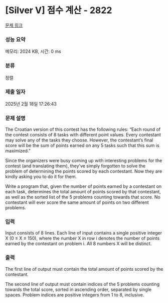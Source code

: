 # [Silver V] 점수 계산 - 2822 

[문제 링크](https://www.acmicpc.net/problem/2822) 

### 성능 요약

메모리: 2024 KB, 시간: 0 ms

### 분류

정렬

### 제출 일자

2025년 2월 18일 17:26:43

### 문제 설명

<p>The Croatian version of this contest has the following rules: “Each round of the contest consists of 8 tasks with different point values. Every contestant may solve any of the tasks they choose. However, the contestant’s final score will be the sum of points earned on any 5 tasks such that this sum is maximized.” </p>

<p>Since the organizers were busy coming up with interesting problems for the contest (and translating them), they’ve simply forgotten to solve the problem of determining the points scored by each contestant. Now they are kindly asking you to do it for them. </p>

<p>Write a program that, given the number of points earned by a contestant on each task, determines the total amount of points scored by that contestant, as well as the sorted list of the 5 problems counting towards that score. No contestant will ever score the same amount of points on two different problems. </p>

### 입력 

 <p>Input consists of 8 lines. Each line of input contains a single positive integer X (0 ≤ X ≤ 150), where the number X in row i denotes the number of points earned by the contestant on problem i. All 8 numbers X will be distinct. </p>

### 출력 

 <p>The first line of output must contain the total amount of points scored by the contestant. </p>

<p>The second line of output must contain indices of the 5 problems counting towards the total score, sorted in ascending order, separated by single spaces. Problem indices are positive integers from 1 to 8, inclusive. </p>

